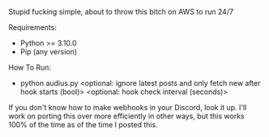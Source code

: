 Stupid fucking simple, about to throw this bitch on AWS to run 24/7

Requirements:
- Python >= 3.10.0
- Pip (any version)

How To Run:
- python audius.py <audius handle> <webhook url> <optional: ignore latest posts and only fetch new after hook starts (bool)> <optional: hook check interval (seconds)>
  
If you don't know how to make webhooks in your Discord, look it up. I'll work on porting
this over more efficiently in other ways, but this works 100% of the time as of the time
I posted this.
